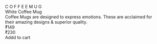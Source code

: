 <!DOCTYPE html>
<html lang="en">
<head>
    <meta charset="UTF-8">
    <meta name="viewport" content="width=device-width, initial-scale=1.0">
    <title>Document</title>
    <link rel="stylesheet" href="coffee.css">
</head>
<body>
    <div class="main-box">
        <div class="image"></div>
        <div class="mug">
            <div class="di">C O F F E E   M U G</div>
            <div class="wh"><div class="whh">White Coffee Mug</div></div>
            <div class="para">Coffee Mugs are designed to express emotions. These are acclaimed for their amazing designs & superior quality.</div>
            <div class="price"><div class="pr2">₹149</div> <div class="pr1">₹230</div></div>
            <div class="logo"><div class="pa">Addd to cart</div></div>
        </div>
    </div>
    
</body>
</html>
